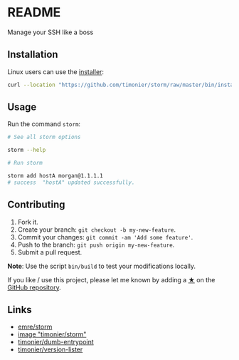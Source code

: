 # README

Manage your SSH like a boss

## Installation

Linux users can use the [installer](https://github.com/timonier/storm/blob/master/bin/installer):

```sh
curl --location "https://github.com/timonier/storm/raw/master/bin/installer" | sudo sh -s -- install
```

## Usage

Run the command `storm`:

```sh
# See all storm options

storm --help

# Run storm

storm add hostA morgan@1.1.1.1
# success  "hostA" updated successfully.
```

## Contributing

1. Fork it.
2. Create your branch: `git checkout -b my-new-feature`.
3. Commit your changes: `git commit -am 'Add some feature'`.
4. Push to the branch: `git push origin my-new-feature`.
5. Submit a pull request.

__Note__: Use the script `bin/build` to test your modifications locally.

If you like / use this project, please let me known by adding a [★](https://help.github.com/articles/about-stars/) on the [GitHub repository](https://github.com/timonier/storm).

## Links

* [emre/storm](https://github.com/emre/storm)
* [image "timonier/storm"](https://hub.docker.com/r/timonier/storm/)
* [timonier/dumb-entrypoint](https://github.com/timonier/dumb-entrypoint)
* [timonier/version-lister](https://github.com/timonier/version-lister)
